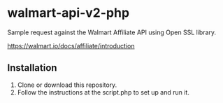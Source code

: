 # walmart-api-v2-php
Sample request against the Walmart Affiliate API using Open SSL library.

https://walmart.io/docs/affiliate/introduction

## Installation
1. Clone or download this repository.
2. Follow the instructions at the script.php to set up and run it.
